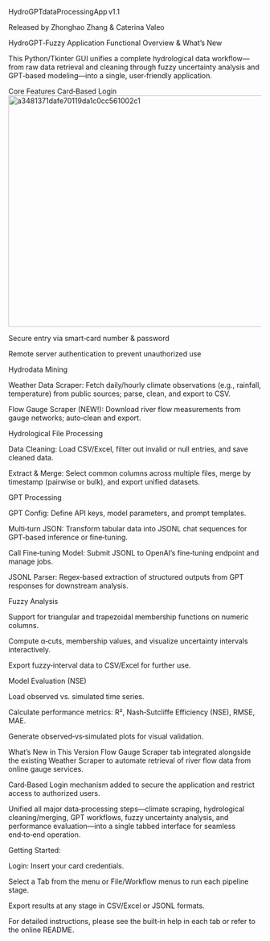 HydroGPTdataProcessingApp v1.1

Released by Zhonghao Zhang & Caterina Valeo

HydroGPT‑Fuzzy Application
Functional Overview & What’s New

This Python/Tkinter GUI unifies a complete hydrological data workflow—from raw data retrieval and cleaning through fuzzy uncertainty analysis and GPT‑based modeling—into a single, user‑friendly application.

Core Features
Card‑Based Login
<img width="536" height="459" alt="a3481371dafe70119da1c0cc561002c1" src="https://github.com/user-attachments/assets/5f09c32d-bf94-413a-93b5-d34b9db9163c" />


Secure entry via smart‑card number & password

Remote server authentication to prevent unauthorized use

Hydrodata Mining

Weather Data Scraper: Fetch daily/hourly climate observations (e.g., rainfall, temperature) from public sources; parse, clean, and export to CSV.

Flow Gauge Scraper (NEW!): Download river flow measurements from gauge networks; auto‑clean and export.

Hydrological File Processing

Data Cleaning: Load CSV/Excel, filter out invalid or null entries, and save cleaned data.

Extract & Merge: Select common columns across multiple files, merge by timestamp (pairwise or bulk), and export unified datasets.

GPT Processing

GPT Config: Define API keys, model parameters, and prompt templates.

Multi‑turn JSON: Transform tabular data into JSONL chat sequences for GPT‑based inference or fine‑tuning.

Call Fine‑tuning Model: Submit JSONL to OpenAI’s fine‑tuning endpoint and manage jobs.

JSONL Parser: Regex‑based extraction of structured outputs from GPT responses for downstream analysis.

Fuzzy Analysis

Support for triangular and trapezoidal membership functions on numeric columns.

Compute α‑cuts, membership values, and visualize uncertainty intervals interactively.

Export fuzzy‑interval data to CSV/Excel for further use.

Model Evaluation (NSE)

Load observed vs. simulated time series.

Calculate performance metrics: R², Nash‑Sutcliffe Efficiency (NSE), RMSE, MAE.

Generate observed‑vs‑simulated plots for visual validation.

What’s New in This Version
Flow Gauge Scraper tab integrated alongside the existing Weather Scraper to automate retrieval of river flow data from online gauge services.

Card‑Based Login mechanism added to secure the application and restrict access to authorized users.

Unified all major data‑processing steps—climate scraping, hydrological cleaning/merging, GPT workflows, fuzzy uncertainty analysis, and performance evaluation—into a single tabbed interface for seamless end‑to‑end operation.

Getting Started:

Login: Insert your card credentials.

Select a Tab from the menu or File/Workflow menus to run each pipeline stage.

Export results at any stage in CSV/Excel or JSONL formats.

For detailed instructions, please see the built‑in help in each tab or refer to the online README.
